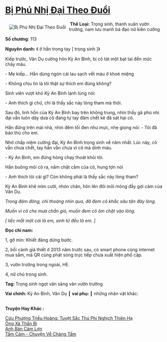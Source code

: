 <a href="https://utruyen.com/bi-phu-nhi-dai-theo-duoi/19054/" title="Bị Phú Nhị Đại Theo Đuổi"><h1>Bị Phú Nhị Đại Theo Đuổi</h1></a><div style="display:table"><img align="right" style="float: left; padding: 10px;" src="https://utruyen.com/images/story/200x260/bi-phu-nhi-dai-theo-duoi.jpg" alt="Bị Phú Nhị Đại Theo Đuổi"><b> Thể Loại:</b> Trọng sinh, thanh xuân vườn trường, nam lưu manh bá đạo nữ kiên cường<p></p><b>Số chương</b>: 113<p></p><b>Nguyên danh:</b> 《 ở hắn trong tay [ trọng sinh ]》<p></p>Kiếp trước, Văn Dụ cường hôn Kỳ An Bình, bị cô tát một bạt tai đến mức chảy máu.<p></p>- Mẹ kiếp... Hắn dùng ngón cái lau sạch vết máu ở khoé miệng<p></p>- Không chịu tin là tôi thật sự thích em đúng không?<p></p>Sinh viên vượt khó Kỳ An Bình lạnh lùng nói: <p></p>- Anh thích gì chứ, chỉ là thấy sắc nảy lòng tham mà thôi.<p></p>Sau đó, linh hồn của Kỳ An Bình bay trên không trung, nhìn thấy gã phú nhị đại vẫn luôn dây dưa cô đang tự tay đâm chết kẻ đã sát hại cô.<p></p>Hắn đứng trên mái nhà, nhìn đêm tối đen như mực, nhẹ giọng nói: - Tôi đã báo thù cho em.<p></p>Nhờ chấp niệm cường đại, Kỳ An Bình trọng sinh về năm nhất. Lúc này, cô vẫn chưa chết, tay hắn vẫn chưa vì cô mà dính máu.<p></p>- Kỳ An Bình, em đừng hòng chạy thoát khỏi tôi.<p></p>Hắn buông môi cô ra, nắm chặt cằm của cô, hung tợn nói<p></p>- Anh thích tôi cái gì? Còn không phải là thấy sắc nảy lòng tham?<p></p>Kỳ An Bình khẽ mỉm cười, nhón chân, hôn lên đôi môi mỏng đầy gợi cảm của Văn Dụ.<p></p><i>Trong đám đông, chỉ thoáng nhìn qua, đã đem cô khắc sâu tận đáy lòng. <p></p>Muốn vì cô che mưa chắn gió, muốn đem cô ôm chặt vào lòng.<p></p>[ liếc mắt một cái là em, sinh tử đều là em. ]</i><p></p><b>Đọc chỉ nam:</b><p></p>1, gỡ mìn: Khiết đảng dừng bước.<p></p>2, bối cảnh giả thiết ở 2013 năm trước sau, có smart phone cùng internet mua sắm, mã QR cùng phát sóng trực tiếp chưa xuất hiện phổ cập.<p></p>3, vườn trường trong ngoài, HE.<p></p>4, nữ chủ trọng sinh.<p></p><b>Tag: </b>Trọng sinh ngọt văn sảng văn vườn trường<p></p><b>Vai chính: </b>Kỷ An Bình, Văn Dụ ┃ <b>vai phụ: </b>┃ những nhân vật khác:</div><p><br><b>Truyện Hay Khác :</b></p><a href="https://utruyen.com/cuu-phuong-trieu-hoang-tuyet-sac-thu-phi-nghich-thien-ha/24819/" alt="Cửu Phượng Triều Hoàng: Tuyệt Sắc Thú Phi Nghịch Thiên Hạ">Cửu Phượng Triều Hoàng: Tuyệt Sắc Thú Phi Nghịch Thiên Hạ</a><br/><a href="https://github.com/mlquan/truyenhay/tree/master/truyenhay/25258/" alt="Ông Xã Thần Bí">Ông Xã Thần Bí</a><br/><a href="https://github.com/quanluxury/truyenhot/tree/master/truyenhay/12114/" alt="Anh Bán Cám Lợn">Anh Bán Cám Lợn</a><br/><a href="https://github.com/quanluxury/dammy/tree/master/truyenhay/22820/" alt="Tấm Cám - Chuyện Về Chàng Tấm">Tấm Cám - Chuyện Về Chàng Tấm</a><br/>